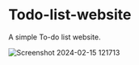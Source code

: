 # Todo-list-website
A simple To-do list website.

![Screenshot 2024-02-15 121713](https://github.com/MadanCN/Todo-list-website/assets/128129601/cd090dfd-20b4-47a0-8ee0-2e982f5b6a33)
